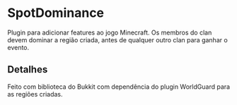 # SpotDominance

Plugin para adicionar features ao jogo Minecraft. Os membros do clan devem dominar a região criada, antes de qualquer outro clan para ganhar o evento.


## Detalhes

Feito com biblioteca do Bukkit com dependência do plugin WorldGuard para as regiões criadas.
